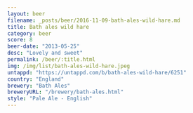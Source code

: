 ```yaml
---
layout: beer
filename: _posts/beer/2016-11-09-bath-ales-wild-hare.md
title: Bath ales wild hare
category: beer
score: 8
beer-date: "2013-05-25"
desc: "Lovely and sweet"
permalink: /beer/:title.html
img: /img/list/bath-ales-wild-hare.jpeg
untappd: "https://untappd.com/b/bath-ales-wild-hare/6251"
country: "England"
brewery: "Bath Ales"
breweryURL: "/brewery/bath-ales.html"
style: "Pale Ale - English"
---
```

